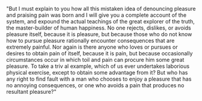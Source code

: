 "But I must explain to you how all this mistaken idea of denouncing pleasure and praising pain was born 
and I will give you a complete account of the system, and expound the actual teachings of the great
explorer of the truth, the master-builder of human happiness. No one rejects, dislikes, or avoids
pleasure itself, because it is pleasure, but because those who do not know how to pursue pleasure
rationally encounter consequences that are extremely painful. Nor again is there anyone who loves
or pursues or desires to obtain pain of itself, because it is pain, but because occasionally 
circumstances occur in which toil and pain can procure him some great pleasure. To take a triv
al example, which of us ever undertakes laborious physical exercise, except to obtain some 
advantage from it? But who has any right to find fault with a man who chooses to enjoy a 
pleasure that has no annoying consequences, or one who avoids a pain that produces no 
resultant pleasure?"